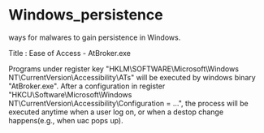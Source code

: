 # Windows_persistence
ways for malwares to gain persistence in Windows.

Title : Ease of Access - AtBroker.exe

Programs under register key "HKLM\SOFTWARE\Microsoft\Windows NT\CurrentVersion\Accessibility\ATs" will be executed by windows binary "AtBroker.exe". After a configuration in register "HKCU\Software\Microsoft\Windows NT\CurrentVersion\Accessibility\Configuration = …", the process will be executed anytime when a user log on, or when a destop change happens(e.g., when uac pops up).
